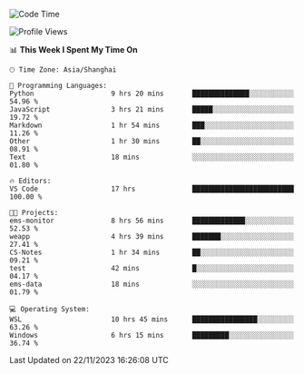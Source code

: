 <!--START_SECTION:waka-->
![Code Time](http://img.shields.io/badge/Code%20Time-1%2C392%20hrs%2041%20mins-blue)

![Profile Views](http://img.shields.io/badge/Profile%20Views-0-blue)

📊 **This Week I Spent My Time On** 

```text
🕑︎ Time Zone: Asia/Shanghai

💬 Programming Languages: 
Python                   9 hrs 20 mins       ██████████████░░░░░░░░░░░   54.96 % 
JavaScript               3 hrs 21 mins       █████░░░░░░░░░░░░░░░░░░░░   19.72 % 
Markdown                 1 hr 54 mins        ███░░░░░░░░░░░░░░░░░░░░░░   11.26 % 
Other                    1 hr 30 mins        ██░░░░░░░░░░░░░░░░░░░░░░░   08.91 % 
Text                     18 mins             ░░░░░░░░░░░░░░░░░░░░░░░░░   01.80 % 

🔥 Editors: 
VS Code                  17 hrs              █████████████████████████   100.00 % 

🐱‍💻 Projects: 
ems-monitor              8 hrs 56 mins       █████████████░░░░░░░░░░░░   52.53 % 
weapp                    4 hrs 39 mins       ███████░░░░░░░░░░░░░░░░░░   27.41 % 
CS-Notes                 1 hr 34 mins        ██░░░░░░░░░░░░░░░░░░░░░░░   09.21 % 
test                     42 mins             █░░░░░░░░░░░░░░░░░░░░░░░░   04.17 % 
ems-data                 18 mins             ░░░░░░░░░░░░░░░░░░░░░░░░░   01.79 % 

💻 Operating System: 
WSL                      10 hrs 45 mins      ████████████████░░░░░░░░░   63.26 % 
Windows                  6 hrs 15 mins       █████████░░░░░░░░░░░░░░░░   36.74 % 
```


 Last Updated on 22/11/2023 16:26:08 UTC
<!--END_SECTION:waka-->